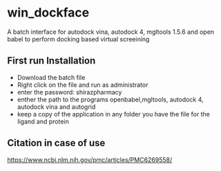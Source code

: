 # win_dockface
A batch interface for autodock vina, autodock 4, mgltools 1.5.6 and open babel to perform docking based virtual screeining 
## First run Installation
- Download the batch file
- Right click on the file and run as administrator
- enter the password: shirazpharmacy
- enther the path to the programs openbabel,mgltools, autodock 4, autodock vina and autogrid
- keep a copy of the application in any folder you have the file for the ligand and protein 

## Citation in case of use
https://www.ncbi.nlm.nih.gov/pmc/articles/PMC6269558/
